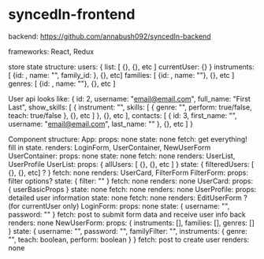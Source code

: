 # syncedIn-frontend

backend: https://github.com/annabush092/syncedIn-backend

frameworks: React, Redux


store state structure:
  users: {
    list: [ {}, {}, etc ]
    currentUser: {}
  }
  instruments: [ {id: , name: "", family_id: }, {}, etc]
  families: [ {id: , name: ""}, {}, etc ]
  genres: [ {id: , name: ""}, {}, etc ]

User api looks like:
{
  id: 2,
  username: "email@email.com",
  full_name: "First Last",
  show_skills: [
    {
      instrument: "",
      skills: [
        {
          genre: "",
          perform: true/false,
          teach: true/false
        },
        {}, etc
      ]
    },
    {}, etc
  ],
  contacts: [
    {
      id: 3,
      first_name: "",
      username: "email@email.com",
      last_name: ""
    },
    {}, etc
  ]
}


Component structure:
  App:
    props: none
    state: none
    fetch: get everything! fill in state.
    renders: LoginForm, UserContainer, NewUserForm
  UserContainer:
    props: none
    state: none
    fetch: none
    renders: UserList, UserProfile
  UserList:
    props: {
      allUsers: [ {}, {}, etc ]
    }
    state: {
      filteredUsers: [ {}, {}, etc] ?
    }
    fetch: none
    renders: UserCard, FilterForm
  FilterForm:
    props: filter options?
    state: {
      filter: ""
    }
    fetch: none
    renders: none
  UserCard:
    props: {
      userBasicProps
    }
    state: none
    fetch: none
    renders: none
  UserProfile:
    props: detailed user information
    state: none
    fetch: none
    renders: EditUserForm ? (for currentUser only)
  LoginForm:
    props: none
    state: {
      username: "",
      password: ""
    }
    fetch: post to submit form data and receive user info back
    renders: none
  NewUserForm:
    props: {
      instruments: [],
      families: [],
      genres: []
    }
    state: {
      username: "",
      password: "",
      familyFilter: "",
      instruments: {
        genre: "",
        teach: boolean,
        perform: boolean
      }
    }
    fetch: post to create user
    renders: none
